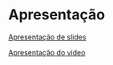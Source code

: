 # Apresentação

[Apresentação de slides](https://github.com/ICEI-PUC-Minas-PMV-ADS/pmv-ads-2022-1-e1-proj-web-t5-centralanimal/blob/docs/adicionar-slides/presentation/Central-Animal.pdf)

[Apresentação do video](https://github.com/ICEI-PUC-Minas-PMV-ADS/pmv-ads-2022-1-e1-proj-web-t5-centralanimal/blob/main/presentation/Central%20Animal%20-%20Google%20Chrome%202022-06-26%2020-47-47.mp4)